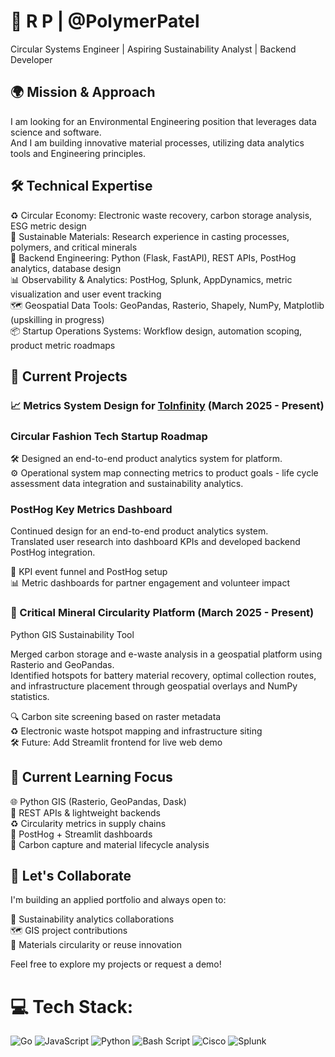 # 🌱 R P | @PolymerPatel
Circular Systems Engineer | Aspiring Sustainability Analyst | Backend Developer <br>

## 🌍 Mission & Approach
I am looking for an Environmental Engineering position that leverages data science and software. <br>
And I am building innovative material processes, utilizing data analytics tools and Engineering principles.<br>

## 🛠️ Technical Expertise
♻️ Circular Economy: Electronic waste recovery, carbon storage analysis, ESG metric design <br>
🧪 Sustainable Materials: Research experience in casting processes, polymers, and critical minerals<br>
🐍 Backend Engineering: Python (Flask, FastAPI), REST APIs, PostHog analytics, database design<br>
📊 Observability & Analytics: PostHog, Splunk, AppDynamics, metric visualization and user event tracking<br>
🗺️ Geospatial Data Tools: GeoPandas, Rasterio, Shapely, NumPy, Matplotlib (upskilling in progress)<br>
📦 Startup Operations Systems: Workflow design, automation scoping, product metric roadmaps<br>

## 🚀 Current Projects

### 📈 Metrics System Design for [ToInfinity](https://www.toinfinfty.com) (March 2025 - Present)

### Circular Fashion Tech Startup Roadmap

🛠️ Designed an end-to-end product analytics system for platform.<br>
⚙️ Operational system map connecting metrics to product goals - life cycle assessment data integration and sustainability analytics.

### PostHog Key Metrics Dashboard

Continued design for an end-to-end product analytics system.<br>
Translated user research into dashboard KPIs and developed backend PostHog integration. <br>

🔁 KPI event funnel and PostHog setup<br>
📊 Metric dashboards for partner engagement and volunteer impact

### 🧭 Critical Mineral Circularity Platform (March 2025 - Present)

Python GIS Sustainability Tool

Merged carbon storage and e-waste analysis in a geospatial platform using Rasterio and GeoPandas.<br>
Identified hotspots for battery material recovery, optimal collection routes, and infrastructure placement through geospatial overlays and NumPy statistics.

🔍 Carbon site screening based on raster metadata <br>
♻️ Electronic waste hotspot mapping and infrastructure siting <br>
🛠️ Future: Add Streamlit frontend for live web demo


## 🧭 Current Learning Focus
🌐 Python GIS (Rasterio, GeoPandas, Dask)<br>
🔄 REST APIs & lightweight backends<br>
♻️ Circularity metrics in supply chains<br>
📌 PostHog + Streamlit dashboards<br>
🧰 Carbon capture and material lifecycle analysis

## 🫱 Let's Collaborate
I'm building an applied portfolio and always open to:

🌿 Sustainability analytics collaborations<br>
🗺️ GIS project contributions<br>
🧪 Materials circularity or reuse innovation<br>

Feel free to explore my projects or request a demo!

# 💻 Tech Stack:
![Go](https://img.shields.io/badge/go-%2300ADD8.svg?style=flat&logo=go&logoColor=white) ![JavaScript](https://img.shields.io/badge/javascript-%23323330.svg?style=flat&logo=javascript&logoColor=%23F7DF1E) ![Python](https://img.shields.io/badge/python-3670A0?style=flat&logo=python&logoColor=ffdd54) ![Bash Script](https://img.shields.io/badge/bash_script-%23121011.svg?style=flat&logo=gnu-bash&logoColor=white) ![Cisco](https://img.shields.io/badge/cisco-%23049fd9.svg?style=flat&logo=cisco&logoColor=black) ![Splunk](https://img.shields.io/badge/splunk-%23000000.svg?style=flat&logo=splunk&logoColor=white)
